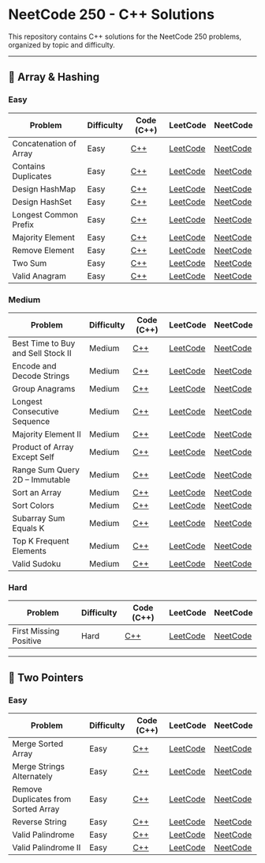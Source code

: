 
# NeetCode 250 - C++ Solutions

This repository contains C++ solutions for the NeetCode 250 problems, organized by topic and difficulty.

---

## 📁 Array & Hashing

### Easy

| Problem | Difficulty | Code (C++) | LeetCode | NeetCode |
|--------|------------|------------|----------|----------|
| Concatenation of Array | Easy | [C++](Array%20%26%20Hashing/Easy/ConcatenationOfArray.cpp) | [LeetCode](https://leetcode.com/problems/concatenation-of-array/) | [NeetCode](https://neetcode.io/problems/concatenation-of-array) |
| Contains Duplicates | Easy | [C++](Array%20%26%20Hashing/Easy/ContainsDuplicates.cpp) | [LeetCode](https://leetcode.com/problems/contains-duplicate/) | [NeetCode](https://neetcode.io/problems/contains-duplicate) |
| Design HashMap | Easy | [C++](Array%20%26%20Hashing/Easy/DesignHashMap.cpp) | [LeetCode](https://leetcode.com/problems/design-hashmap/) | [NeetCode](https://neetcode.io/problems/design-hashmap) |
| Design HashSet | Easy | [C++](Array%20%26%20Hashing/Easy/DesignHashSet.cpp) | [LeetCode](https://leetcode.com/problems/design-hashset/) | [NeetCode](https://neetcode.io/problems/design-hashset) |
| Longest Common Prefix | Easy | [C++](Array%20%26%20Hashing/Easy/LongestCommonPrefix.cpp) | [LeetCode](https://leetcode.com/problems/longest-common-prefix/) | [NeetCode](https://neetcode.io/problems/longest-common-prefix) |
| Majority Element | Easy | [C++](Array%20%26%20Hashing/Easy/MajorityElement.cpp) | [LeetCode](https://leetcode.com/problems/majority-element/) | [NeetCode](https://neetcode.io/problems/majority-element) |
| Remove Element | Easy | [C++](Array%20%26%20Hashing/Easy/RemoveElement.cpp) | [LeetCode](https://leetcode.com/problems/remove-element/) | [NeetCode](https://neetcode.io/problems/remove-element) |
| Two Sum | Easy | [C++](Array%20%26%20Hashing/Easy/TwoSum.cpp) | [LeetCode](https://leetcode.com/problems/two-sum/) | [NeetCode](https://neetcode.io/problems/two-sum) |
| Valid Anagram | Easy | [C++](Array%20%26%20Hashing/Easy/ValidAnagram.cpp) | [LeetCode](https://leetcode.com/problems/valid-anagram/) | [NeetCode](https://neetcode.io/problems/valid-anagram) |


### Medium

| Problem | Difficulty | Code (C++) | LeetCode | NeetCode |
|--------|------------|------------|----------|----------|
| Best Time to Buy and Sell Stock II | Medium | [C++](Array%20%26%20Hashing/Medium/BestTimetoBuyandSellStockII.cpp) | [LeetCode](https://leetcode.com/problems/best-time-to-buy-and-sell-stock-ii/) | [NeetCode](https://neetcode.io/problems/best-time-to-buy-and-sell-stock-ii) |
| Encode and Decode Strings | Medium | [C++](Array%20%26%20Hashing/Medium/EncodeAndDecode.cpp) | [LeetCode](https://leetcode.com/problems/encode-and-decode-strings/) | [NeetCode](https://neetcode.io/problems/encode-and-decode-strings) |
| Group Anagrams | Medium | [C++](Array%20%26%20Hashing/Medium/GroupAnagrams.cpp) | [LeetCode](https://leetcode.com/problems/group-anagrams/) | [NeetCode](https://neetcode.io/problems/group-anagrams) |
| Longest Consecutive Sequence | Medium | [C++](Array%20%26%20Hashing/Medium/LongestConsecutiveSequence.cpp) | [LeetCode](https://leetcode.com/problems/longest-consecutive-sequence/) | [NeetCode](https://neetcode.io/problems/longest-consecutive-sequence) |
| Majority Element II | Medium | [C++](Array%20%26%20Hashing/Medium/MajorityElementII.cpp) | [LeetCode](https://leetcode.com/problems/majority-element-ii/) | [NeetCode](https://neetcode.io/problems/majority-element-ii) |
| Product of Array Except Self | Medium | [C++](Array%20%26%20Hashing/Medium/ProductofArrayExceptSelf.cpp) | [LeetCode](https://leetcode.com/problems/product-of-array-except-self/) | [NeetCode](https://neetcode.io/problems/product-of-array-except-self) |
| Range Sum Query 2D – Immutable | Medium | [C++](Array%20%26%20Hashing/Medium/RangeSumQuery2D-Immutable.cpp) | [LeetCode](https://leetcode.com/problems/range-sum-query-2d-immutable/) | [NeetCode](https://neetcode.io/problems/range-sum-query-2d-immutable) |
| Sort an Array | Medium | [C++](Array%20%26%20Hashing/Medium/SortAnArray.cpp) | [LeetCode](https://leetcode.com/problems/sort-an-array/) | [NeetCode](https://neetcode.io/problems/sort-an-array) |
| Sort Colors | Medium | [C++](Array%20%26%20Hashing/Medium/SortColors.cpp) | [LeetCode](https://leetcode.com/problems/sort-colors/) | [NeetCode](https://neetcode.io/problems/sort-colors) |
| Subarray Sum Equals K | Medium | [C++](Array%20%26%20Hashing/Medium/SubarraySumEqualsK.cpp) | [LeetCode](https://leetcode.com/problems/subarray-sum-equals-k/) | [NeetCode](https://neetcode.io/problems/subarray-sum-equals-k) |
| Top K Frequent Elements | Medium | [C++](Array%20%26%20Hashing/Medium/TopKFrequentElements.cpp) | [LeetCode](https://leetcode.com/problems/top-k-frequent-elements/) | [NeetCode](https://neetcode.io/problems/top-k-frequent-elements) |
| Valid Sudoku | Medium | [C++](Array%20%26%20Hashing/Medium/ValidSudoku.cpp) | [LeetCode](https://leetcode.com/problems/valid-sudoku/) | [NeetCode](https://neetcode.io/problems/valid-sudoku) |


### Hard

| Problem | Difficulty | Code (C++) | LeetCode | NeetCode |
|--------|------------|------------|----------|----------|
| First Missing Positive | Hard | [C++](Array%20%26%20Hashing/Hard/FirstMissingPositive.cpp) | [LeetCode](https://leetcode.com/problems/first-missing-positive/) | [NeetCode](https://neetcode.io/problems/first-missing-positive) |


---

## 📁 Two Pointers

### Easy

| Problem | Difficulty | Code (C++) | LeetCode | NeetCode |
|--------|------------|------------|----------|----------|
| Merge Sorted Array | Easy | [C++](Two%20Pointers/Easy/MergeSortedArray.cpp) | [LeetCode](https://leetcode.com/problems/merge-sorted-array/) | [NeetCode](https://neetcode.io/problems/merge-sorted-array) |
| Merge Strings Alternately | Easy | [C++](Two%20Pointers/Easy/MergeStringsAlternately.cpp) | [LeetCode](https://leetcode.com/problems/merge-strings-alternately/) | [NeetCode](https://neetcode.io/problems/merge-strings-alternately) |
| Remove Duplicates from Sorted Array | Easy | [C++](Two%20Pointers/Easy/RemoveDuplicatesfromSortedArray.cpp) | [LeetCode](https://leetcode.com/problems/remove-duplicates-from-sorted-array/) | [NeetCode](https://neetcode.io/problems/remove-duplicates-from-sorted-array) |
| Reverse String | Easy | [C++](Two%20Pointers/Easy/ReverseString.cpp) | [LeetCode](https://leetcode.com/problems/reverse-string/) | [NeetCode](https://neetcode.io/problems/reverse-string) |
| Valid Palindrome | Easy | [C++](Two%20Pointers/Easy/ValidPalindrome.cpp) | [LeetCode](https://leetcode.com/problems/valid-palindrome/) | [NeetCode](https://neetcode.io/problems/valid-palindrome) |
| Valid Palindrome II | Easy | [C++](Two%20Pointers/Easy/ValidPalindromeII.cpp) | [LeetCode](https://leetcode.com/problems/valid-palindrome-ii/) | [NeetCode](https://neetcode.io/problems/valid-palindrome-ii) |
